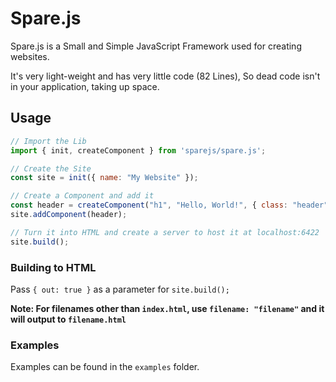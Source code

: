 # Spare.js

Spare.js is a Small and Simple JavaScript Framework used for creating websites.

It's very light-weight and has very little code (82 Lines), So dead code isn't in your application, taking up space.

## Usage

```javascript
// Import the Lib
import { init, createComponent } from 'sparejs/spare.js';

// Create the Site
const site = init({ name: "My Website" });

// Create a Component and add it
const header = createComponent("h1", "Hello, World!", { class: "header" });
site.addComponent(header);

// Turn it into HTML and create a server to host it at localhost:6422
site.build();
```

### Building to HTML
Pass `{ out: true }` as a parameter for `site.build();`

**Note: For filenames other than `index.html`, use `filename: "filename"` and it will output to `filename.html`**


### Examples
Examples can be found in the `examples` folder.

